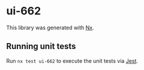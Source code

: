 # ui-662

This library was generated with [Nx](https://nx.dev).

## Running unit tests

Run `nx test ui-662` to execute the unit tests via [Jest](https://jestjs.io).
